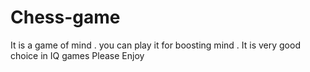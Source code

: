# Chess-game

It is a game of mind . you can play it for boosting mind . It is very good choice in IQ games 
   Please Enjoy
   
